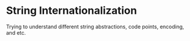 # String Internationalization

Trying to understand different string abstractions, code points, encoding, and etc.
